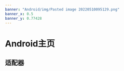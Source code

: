 ```yaml
---
banner: "Android/img/Pasted image 20220510095129.png"
banner_x: 0.5
banner_y: 0.77428
---
```



# Android主页

## 适配器

